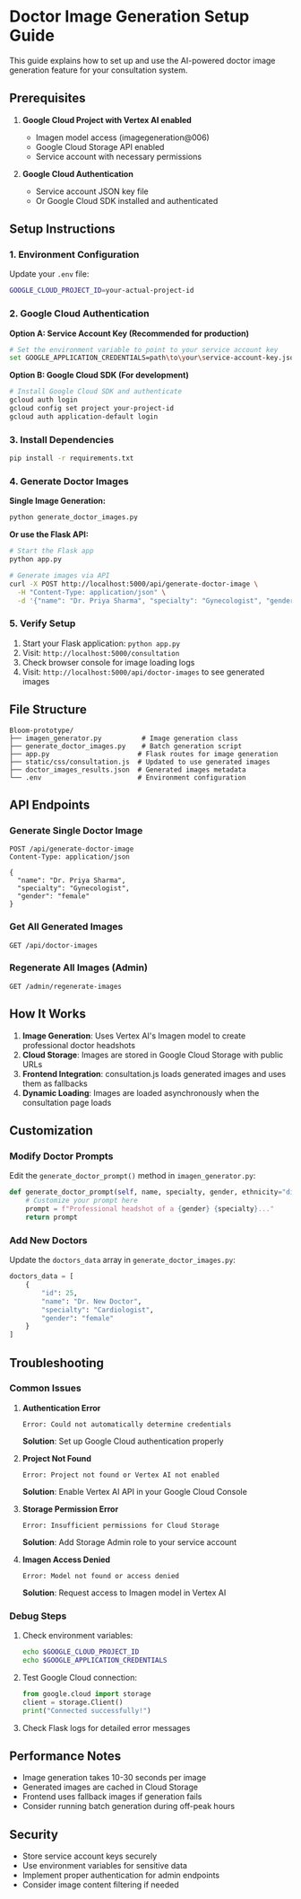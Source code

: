 # Doctor Image Generation Setup Guide

This guide explains how to set up and use the AI-powered doctor image generation feature for your consultation system.

## Prerequisites

1. **Google Cloud Project with Vertex AI enabled**
   - Imagen model access (imagegeneration@006)
   - Google Cloud Storage API enabled
   - Service account with necessary permissions

2. **Google Cloud Authentication**
   - Service account JSON key file
   - Or Google Cloud SDK installed and authenticated

## Setup Instructions

### 1. Environment Configuration

Update your `.env` file:
```bash
GOOGLE_CLOUD_PROJECT_ID=your-actual-project-id
```

### 2. Google Cloud Authentication

**Option A: Service Account Key (Recommended for production)**
```bash
# Set the environment variable to point to your service account key
set GOOGLE_APPLICATION_CREDENTIALS=path\to\your\service-account-key.json
```

**Option B: Google Cloud SDK (For development)**
```bash
# Install Google Cloud SDK and authenticate
gcloud auth login
gcloud config set project your-project-id
gcloud auth application-default login
```

### 3. Install Dependencies

```bash
pip install -r requirements.txt
```

### 4. Generate Doctor Images

**Single Image Generation:**
```bash
python generate_doctor_images.py
```

**Or use the Flask API:**
```bash
# Start the Flask app
python app.py

# Generate images via API
curl -X POST http://localhost:5000/api/generate-doctor-image \
  -H "Content-Type: application/json" \
  -d '{"name": "Dr. Priya Sharma", "specialty": "Gynecologist", "gender": "female"}'
```

### 5. Verify Setup

1. Start your Flask application: `python app.py`
2. Visit: `http://localhost:5000/consultation`
3. Check browser console for image loading logs
4. Visit: `http://localhost:5000/api/doctor-images` to see generated images

## File Structure

```
Bloom-prototype/
├── imagen_generator.py          # Image generation class
├── generate_doctor_images.py    # Batch generation script
├── app.py                      # Flask routes for image generation
├── static/css/consultation.js  # Updated to use generated images
├── doctor_images_results.json  # Generated images metadata
└── .env                        # Environment configuration
```

## API Endpoints

### Generate Single Doctor Image
```
POST /api/generate-doctor-image
Content-Type: application/json

{
  "name": "Dr. Priya Sharma",
  "specialty": "Gynecologist",
  "gender": "female"
}
```

### Get All Generated Images
```
GET /api/doctor-images
```

### Regenerate All Images (Admin)
```
GET /admin/regenerate-images
```

## How It Works

1. **Image Generation**: Uses Vertex AI's Imagen model to create professional doctor headshots
2. **Cloud Storage**: Images are stored in Google Cloud Storage with public URLs
3. **Frontend Integration**: consultation.js loads generated images and uses them as fallbacks
4. **Dynamic Loading**: Images are loaded asynchronously when the consultation page loads

## Customization

### Modify Doctor Prompts
Edit the `generate_doctor_prompt()` method in `imagen_generator.py`:

```python
def generate_doctor_prompt(self, name, specialty, gender, ethnicity="diverse"):
    # Customize your prompt here
    prompt = f"Professional headshot of a {gender} {specialty}..."
    return prompt
```

### Add New Doctors
Update the `doctors_data` array in `generate_doctor_images.py`:

```python
doctors_data = [
    {
        "id": 25,
        "name": "Dr. New Doctor",
        "specialty": "Cardiologist",
        "gender": "female"
    }
]
```

## Troubleshooting

### Common Issues

1. **Authentication Error**
   ```
   Error: Could not automatically determine credentials
   ```
   **Solution**: Set up Google Cloud authentication properly

2. **Project Not Found**
   ```
   Error: Project not found or Vertex AI not enabled
   ```
   **Solution**: Enable Vertex AI API in your Google Cloud Console

3. **Storage Permission Error**
   ```
   Error: Insufficient permissions for Cloud Storage
   ```
   **Solution**: Add Storage Admin role to your service account

4. **Imagen Access Denied**
   ```
   Error: Model not found or access denied
   ```
   **Solution**: Request access to Imagen model in Vertex AI

### Debug Steps

1. Check environment variables:
   ```bash
   echo $GOOGLE_CLOUD_PROJECT_ID
   echo $GOOGLE_APPLICATION_CREDENTIALS
   ```

2. Test Google Cloud connection:
   ```python
   from google.cloud import storage
   client = storage.Client()
   print("Connected successfully!")
   ```

3. Check Flask logs for detailed error messages

## Performance Notes

- Image generation takes 10-30 seconds per image
- Generated images are cached in Cloud Storage
- Frontend uses fallback images if generation fails
- Consider running batch generation during off-peak hours

## Security

- Store service account keys securely
- Use environment variables for sensitive data
- Implement proper authentication for admin endpoints
- Consider image content filtering if needed
